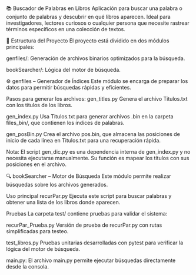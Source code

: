 📚 Buscador de Palabras en Libros
Aplicación para buscar una palabra o conjunto de palabras y descubrir en qué libros aparecen. Ideal para investigadores, lectores curiosos o cualquier persona que necesite rastrear términos específicos en una colección de textos.

📁 Estructura del Proyecto
El proyecto está dividido en dos módulos principales:

genfiles/: Generación de archivos binarios optimizados para la búsqueda.

bookSearcher/: Lógica del motor de búsqueda.

⚙️ genfiles – Generador de Índices
Este módulo se encarga de preparar los datos para permitir búsquedas rápidas y eficientes.

Pasos para generar los archivos:
gen_titles.py
Genera el archivo Titulos.txt con los títulos de los libros.

gen_index.py
Usa Titulos.txt para generar archivos .bin en la carpeta files_bin/, que contienen los índices de palabras.

gen_posBin.py
Crea el archivo pos.bin, que almacena las posiciones de inicio de cada línea en Titulos.txt para una recuperación rápida.

Nota:
El script gen_dic.py es una dependencia interna de gen_index.py y no necesita ejecutarse manualmente. Su función es mapear los títulos con sus posiciones en el archivo.

🔍 bookSearcher – Motor de Búsqueda
Este módulo permite realizar búsquedas sobre los archivos generados.

Uso principal
recurPar.py
Ejecuta este script para buscar palabras y obtener una lista de los libros donde aparecen.

Pruebas
La carpeta test/ contiene pruebas para validar el sistema:

recurPar_Prueba.py
Versión de prueba de recurPar.py con rutas simplificadas para testeo.

test_libros.py
Pruebas unitarias desarrolladas con pytest para verificar la lógica del motor de búsqueda.

main.py:
El archivo main.py permite ejecutar búsquedas directamente desde la consola.